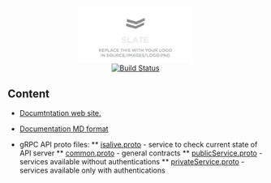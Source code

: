 <p align="center">
  <img src="https://raw.githubusercontent.com/swisschain/Lykke-HftApi-Docs/master/source/images/logo.png" alt="Lykke HFT API Documentation" width="226">
  <br>
  <a href="https://github.com/swisschain/Lykke-HftApi-Docs/actions?query=workflow%3ADeploy"><img src="https://github.com/swisschain/Lykke-HftApi-Docs/workflows/Deploy/badge.svg?branch=master" alt="Build Status"></a>
</p>

Content
------------

* [Documtntation web site.](https://swisschain.github.io/Lykke-HftApi-Docs)

* [Documentation MD format](https://github.com/swisschain/Lykke-HftApi-Docs/blob/master/source/index.html.md)

* gRPC API proto files: 
** [isalive.proto]() - service to check current state of API server
** [common.proto]() - general contracts
** [publicService.proto]() - services available without authentications
** [privateService.proto]() - services available only with authentications

